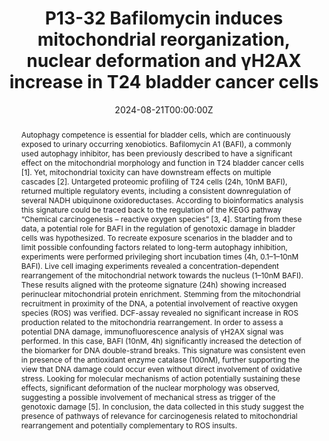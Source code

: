 ---
title: "P13-32 Bafilomycin induces mitochondrial reorganization, nuclear deformation and γH2AX increase in T24 bladder cancer cells"
authors:
- M. Jobst
- F. Crudo
- Jasmin
- D. Marko
- admin
- C. Gerner
- G. Del Favero

author_notes:
- ""
- ""
- ""
- ""
- ""
- ""
- "Corresponding author"
date: "2024-08-21T00:00:00Z"
doi: "10.1016/j.toxlet.2024.07.548"

# Schedule page publish date (NOT publication's date).
publishDate: "2024-10-11T00:00:00Z"

# Publication type.
# Legend: 0 = Uncategorized; 1 = Conference paper; 2 = Journal article;
# 3 = Preprint / Working Paper; 4 = Report; 5 = Book; 6 = Book section;
# 7 = Thesis; 8 = Patent
publication_types: ["article-journal"]

# Publication name and optional abbreviated publication name.
publication: "*Toxicology Letters* **399**, S223"
publication_short: "*Toxicology Letters* **660**, 314-320"

abstract: "Autophagy competence is essential for bladder cells, which are continuously exposed to urinary occurring xenobiotics. Bafilomycin A1 (BAFI), a commonly used autophagy inhibitor, has been previously described to have a significant effect on the mitochondrial morphology and function in T24 bladder cancer cells [1]. Yet, mitochondrial toxicity can have downstream effects on multiple cascades [2]. Untargeted proteomic profiling of T24 cells (24h, 10nM BAFI), returned multiple regulatory events, including a consistent downregulation of several NADH ubiquinone oxidoreductases. According to bioinformatics analysis this signature could be traced back to the regulation of the KEGG pathway “Chemical carcinogenesis – reactive oxygen species” [3, 4]. Starting from these data, a potential role for BAFI in the regulation of genotoxic damage in bladder cells was hypothesized. To recreate exposure scenarios in the bladder and to limit possible confounding factors related to long-term autophagy inhibition, experiments were performed privileging short incubation times (4h, 0.1–1–10nM BAFI). Live cell imaging experiments revealed a concentration-dependent rearrangement of the mitochondrial network towards the nucleus (1–10nM BAFI). These results aligned with the proteome signature (24h) showing increased perinuclear mitochondrial protein enrichment. Stemming from the mitochondrial recruitment in proximity of the DNA, a potential involvement of reactive oxygen species (ROS) was verified. DCF-assay revealed no significant increase in ROS production related to the mitochondria rearrangement. In order to assess a potential DNA damage, immunofluorescence analysis of γH2AX signal was performed. In this case, BAFI (10nM, 4h) significantly increased the detection of the biomarker for DNA double-strand breaks. This signature was consistent even in presence of the antioxidant enzyme catalase (100nM), further supporting the view that DNA damage could occur even without direct involvement of oxidative stress. Looking for molecular mechanisms of action potentially sustaining these effects, significant deformation of the nuclear morphology was observed, suggesting a possible involvement of mechanical stress as trigger of the genotoxic damage [5]. In conclusion, the data collected in this study suggest the presence of pathways of relevance for carcinogenesis related to mitochondrial rearrangement and potentially complementary to ROS insults."

# Summary. An optional shortened abstract.
summary:

tags:
#- tag1
#- tag2
featured: false

links:
#- name: Link
#  url: "link..."
#url_pdf: ''
#url_code: ''
#url_dataset: ''
#url_poster: ''
#url_project: ''
#url_slides: ''
#url_source: ''
#url_video: ''

# Featured image
# To use, add an image named `featured.jpg/png` to your page's folder. 
image: 
  caption: 'Image credit:[aps.org](https://journals.aps.org/prl/article/10.1103/PhysRevLett.133.088202/figures/1/medium)'
  focal_point: ""
  preview_only: false

# Associated Projects (optional).
#   Associate this publication with one or more of your projects.
#   Simply enter your project's folder or file name without extension.
#   E.g. `internal-project` references `content/project/internal-project/index.md`.
#   Otherwise, set `projects: []`.
projects: []

# Slides (optional).
#   Associate this publication with Markdown slides.
#   Simply enter your slide deck's filename without extension.
#   E.g. `slides: "example"` references `content/slides/example/index.md`.
#   Otherwise, set `slides: ""`.
slides:

# Comments (optional).
#   Enable comments in the page.
commentable: false
---